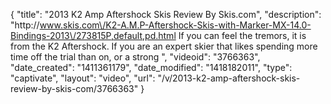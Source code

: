 {
    "title": "2013 K2 Amp Aftershock Skis Review By Skis.com",
    "description": "http:\/\/www.skis.com\/K2-A.M.P-Aftershock-Skis-with-Marker-MX-14.0-Bindings-2013\/273815P,default,pd.html  If you can feel the tremors, it is from the K2 Aftershock. If you are an expert skier that likes spending more time off the trial than on, or a strong ",
    "videoid": "3766363",
    "date_created": "1411361179",
    "date_modified": "1418182011",
    "type": "captivate",
    "layout": "video",
    "url": "\/v\/2013-k2-amp-aftershock-skis-review-by-skis-com\/3766363"
}